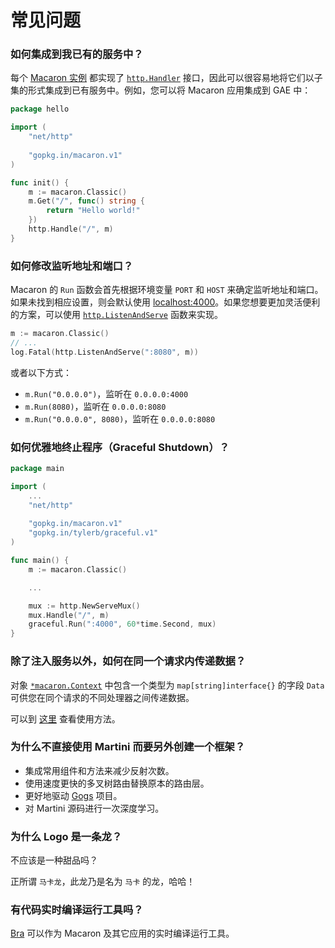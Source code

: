 # 常见问题

### 如何集成到我已有的服务中？

每个 [Macaron 实例](core_concepts.md#macaron-shi-li) 都实现了 [`http.Handler`](https://gowalker.org/net/http#Handler) 接口，因此可以很容易地将它们以子集的形式集成到已有服务中。例如，您可以将 Macaron 应用集成到 GAE 中：

```go
package hello

import (
	"net/http"
	
	"gopkg.in/macaron.v1"
)

func init() {
	m := macaron.Classic()
	m.Get("/", func() string {
		return "Hello world!"
	})
	http.Handle("/", m)
}
```

### 如何修改监听地址和端口？

Macaron 的 `Run` 函数会首先根据环境变量 `PORT` 和 `HOST` 来确定监听地址和端口。如果未找到相应设置，则会默认使用 [localhost:4000](http://localhost:4000)。如果您想要更加灵活便利的方案，可以使用 [`http.ListenAndServe`](https://gowalker.org/net/http#ListenAndServe) 函数来实现。

```go
m := macaron.Classic()
// ...
log.Fatal(http.ListenAndServe(":8080", m))
```

或者以下方式：

- `m.Run("0.0.0.0")`，监听在 `0.0.0.0:4000`
- `m.Run(8080)`，监听在 `0.0.0.0:8080`
- `m.Run("0.0.0.0", 8080)`，监听在 `0.0.0.0:8080`

### 如何优雅地终止程序（Graceful Shutdown）？

```go
package main

import (
	...
	"net/http"
	
	"gopkg.in/macaron.v1"
    "gopkg.in/tylerb/graceful.v1"
)

func main() {
	m := macaron.Classic()

	...

	mux := http.NewServeMux()
    mux.Handle("/", m)
    graceful.Run(":4000", 60*time.Second, mux)
}
```

### 除了注入服务以外，如何在同一个请求内传递数据？

对象 [`*macaron.Context`](https://gowalker.org/github.com/go-macaron/macaron#Context) 中包含一个类型为 `map[string]interface{}` 的字段 `Data` 可供您在同个请求的不同处理器之间传递数据。

可以到 [这里](middlewares/routing.md#gao-ji-lu-you-ding-yi) 查看使用方法。

### 为什么不直接使用 Martini 而要另外创建一个框架？

- 集成常用组件和方法来减少反射次数。
- 使用速度更快的多叉树路由替换原本的路由层。
- 更好地驱动 [Gogs](https://gogs.io) 项目。
- 对 Martini 源码进行一次深度学习。

### 为什么 Logo 是一条龙？

不应该是一种甜品吗？

正所谓 `马卡龙`，此龙乃是名为 `马卡` 的龙，哈哈！

### 有代码实时编译运行工具吗？

[Bra](https://github.com/unknwon/bra) 可以作为 Macaron 及其它应用的实时编译运行工具。
